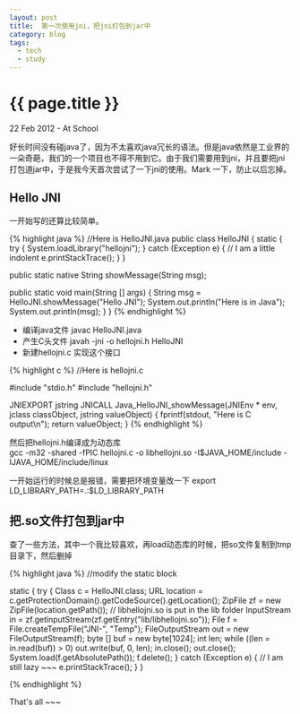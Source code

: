 ```yaml
---
layout: post
title:  第一次使用jni，把jni打包到jar中 
category: blog
tags:
  - tech
  - study
---
```


{{ page.title }}
================

<p class="meta">22 Feb 2012 - At School</p>

好长时间没有碰java了，因为不太喜欢java冗长的语法。但是java依然是工业界的一朵奇葩，我们的一个项目也不得不用到它。由于我们需要用到jni，并且要把jni打包道jar中，于是我今天首次尝试了一下jni的使用。Mark 一下，防止以后忘掉。

Hello JNI
---------

一开始写的还算比较简单。

{% highlight java %}
//Here is HelloJNI.java
public class HelloJNI {
  static {
    try {
      System.loadLibrary("hellojni");
    } catch (Exception e) {     // I am a little indolent
      e.printStackTrace();
    }
  }

  public static native String showMessage(String msg);

  public static void main(String [] args) {
    String msg = HelloJNI.showMessage("Hello JNI");
    System.out.println("Here is in Java");
    System.out.println(msg);
  }
}
{% endhighlight %}

* 编译java文件  javac HelloJNI.java
* 产生C头文件   javah -jni -o hellojni.h HelloJNI
* 新建hellojni.c 实现这个接口

{% highlight c %}
//Here is hellojni.c

#include "stdio.h"
#include "hellojni.h"

JNIEXPORT jstring JNICALL
Java_HelloJNI_showMessage(JNIEnv * env, jclass classObject, jstring valueObject) {
  fprintf(stdout, "Here is C output\n");
  return valueObject;
}
{% endhighlight %}

然后把hellojni.h编译成为动态库   
gcc -m32 -shared -fPIC hellojni.c -o libhellojni.so -I$JAVA_HOME/include -IJAVA_HOME/include/linux

一开始运行的时候总是报错，需要把环境变量改一下   export LD_LIBRARY_PATH=.:$LD_LIBRARY_PATH

把.so文件打包到jar中
-------------------

查了一些方法，其中一个我比较喜欢，再load动态库的时候，把so文件复制到tmp目录下，然后删掉

{% highlight java %}
//modify the static block

static {
  try {
    Class c = HelloJNI.class;
    URL location = 
      c.getProtectionDomain().getCodeSource().getLocation();
    ZipFile zf = new ZipFile(location.getPath());
    // libhellojni.so is put in the lib folder
    InputStream in = zf.getinputStream(zf.getEntry("lib/libhellojni.so"));
    File f = File.createTempFile("JNI-", "Temp");
    FileOutputStream out = new FileOutputStream(f);
    byte [] buf = new byte[1024];
    int len;
    while ((len = in.read(buf)) > 0)
      out.write(buf, 0, len);
    in.close();
    out.close();
    System.load(f.getAbsolutePath());
    f.delete();
  } catch (Exception e) { // I am still lazy ~~~
    e.printStackTrace();
  }
}

{% endhighlight %}

That's all ~~~ 



